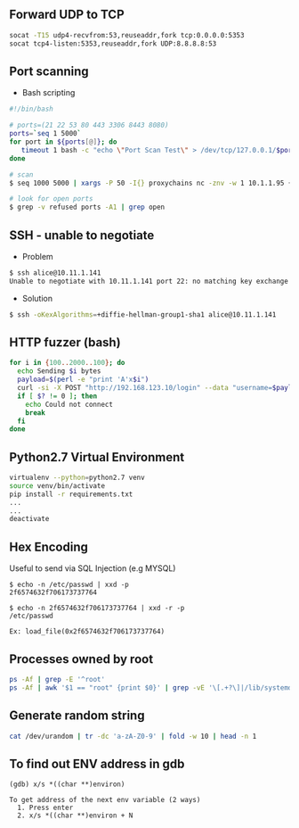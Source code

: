 ## Forward UDP to TCP
```bash
socat -T15 udp4-recvfrom:53,reuseaddr,fork tcp:0.0.0.0:5353
socat tcp4-listen:5353,reuseaddr,fork UDP:8.8.8.8:53
```

## Port scanning
- Bash scripting

```bash
#!/bin/bash

# ports=(21 22 53 80 443 3306 8443 8080)
ports=`seq 1 5000`
for port in ${ports[@]}; do
   timeout 1 bash -c "echo \"Port Scan Test\" > /dev/tcp/127.0.0.1/$port && echo $port is open" 2>/dev/null
done
```

```bash
# scan
$ seq 1000 5000 | xargs -P 50 -I{} proxychains nc -znv -w 1 10.1.1.95 {} 2>&1 | tee -a ports

# look for open ports
$ grep -v refused ports -A1 | grep open
```

## SSH - unable to negotiate
- Problem
```bash
$ ssh alice@10.11.1.141
Unable to negotiate with 10.11.1.141 port 22: no matching key exchange method found. Their offer: diffie-hellman-group-exchange-sha1,diffie-hellman-group14-sha1,diffie-hellman-group1-sha1
```

- Solution
```bash
$ ssh -oKexAlgorithms=+diffie-hellman-group1-sha1 alice@10.11.1.141
```

## HTTP fuzzer (bash)
```bash
for i in {100..2000..100}; do
  echo Sending $i bytes
  payload=$(perl -e "print 'A'x$i")
  curl -si -X POST "http://192.168.123.10/login" --data "username=$payload&password=BBBB" --connect-timeout 1 > /dev/null
  if [ $? != 0 ]; then
    echo Could not connect
	break
  fi
done
```

## Python2.7 Virtual Environment
```bash
virtualenv --python=python2.7 venv
source venv/bin/activate
pip install -r requirements.txt
...
...
deactivate
```

## Hex Encoding
Useful to send via SQL Injection (e.g MYSQL)
```
$ echo -n /etc/passwd | xxd -p
2f6574632f706173737764

$ echo -n 2f6574632f706173737764 | xxd -r -p
/etc/passwd

Ex: load_file(0x2f6574632f706173737764)
```

## Processes owned by root
```bash
ps -Af | grep -E '^root'
ps -Af | awk '$1 == "root" {print $0}' | grep -vE '\[.+?\]|/lib/systemd/'
```

## Generate random string
```bash
cat /dev/urandom | tr -dc 'a-zA-Z0-9' | fold -w 10 | head -n 1
```

## To find out ENV address in gdb

```
(gdb) x/s *((char **)environ)

To get address of the next env variable (2 ways)
  1. Press enter
  2. x/s *((char **)environ + N
```
